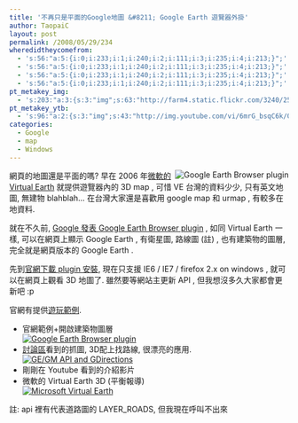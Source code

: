 ```yaml
---
title: '不再只是平面的Google地圖 &#8211; Google Earth 遊覽器外掛'
author: TaopaiC
layout: post
permalink: /2008/05/29/234
wheredidtheycomefrom:
  - 's:56:"a:5:{i:0;i:233;i:1;i:240;i:2;i:111;i:3;i:235;i:4;i:213;}";'
  - 's:56:"a:5:{i:0;i:233;i:1;i:240;i:2;i:111;i:3;i:235;i:4;i:213;}";'
  - 's:56:"a:5:{i:0;i:233;i:1;i:240;i:2;i:111;i:3;i:235;i:4;i:213;}";'
  - 's:56:"a:5:{i:0;i:233;i:1;i:240;i:2;i:111;i:3;i:235;i:4;i:213;}";'
pt_metakey_img:
  - 's:203:"a:3:{s:3:"img";s:63:"http://farm4.static.flickr.com/3240/2531898442_57277354c1_m.jpg";s:3:"alt";s:27:"Google Earth Browser plugin";s:3:"url";s:53:"http://www.flickr.com/photos/69004123@N00/2531898442/";}";'
pt_metakey_ytb:
  - 's:96:"a:2:{s:3:"img";s:43:"http://img.youtube.com/vi/6mrG_bsqC6k/0.jpg";s:3:"url";s:11:"6mrG_bsqC6k";}";'
categories:
  - Google
  - map
  - Windows
---
```

<a class="flickr-image" title="Google Earth Browser plugin" href="http://www.flickr.com/photos/69004123@N00/2531898442/"><img class="alignright" style="float: right;" src="http://farm4.static.flickr.com/3240/2531898442_57277354c1_m.jpg" alt="Google Earth Browser plugin" /></a>網頁的地圖還是平面的嗎? 早在 2006 年[微軟的 Virtual Earth][1] 就提供遊覽器內的 3D map , 可惜 VE 台灣的資料少少, 只有英文地圖, 無建物 blahblah&#8230; 在台灣大家還是喜歡用 google map 和 urmap , 有較多在地資料.

就在不久前, [Google 發表 Google Earth Browser plugin][2] , 如同 Virtual Earth 一樣, 可以在網頁上顯示 Google Earth , 有衛星圖, 路線圖 (註) , 也有建築物的圖層, 完全就是網頁版本的 Google Earth .

先到[官網下載 plugin 安裝][3], 現在只支援 IE6 / IE7 / firefox 2.x on windows , 就可以在網頁上觀看 3D 地圖了. 雖然要等網站主更新 API , 但我想沒多久大家都會更新吧 :p

官網有提供[遊玩範例][4].<!--more-->

*   官網範例+開啟建築物圖層  
    <a class="flickr-image" title="Google Earth Browser plugin" rel="flickr-mgr" href="http://www.flickr.com/photos/69004123@N00/2531898442/"><img class="flickr-original" longdesc="http://farm4.static.flickr.com/3240/2531898442_72bfb4e96a_o.png" src="http://farm4.static.flickr.com/3240/2531898442_57277354c1.jpg" alt="Google Earth Browser plugin" /></a>
*   [討論區][5]看到的抓圖, 3D配上找路線, 很漂亮的應用.  
    <a class="flickr-image" title="GE/GM API and GDirections" rel="flickr-mgr" href="http://groups.google.com/group/Google-Maps-API/browse_thread/thread/223e3ed496057c2c#"><img class="flickr-original" longdesc="http://google-maps-api.googlegroups.com/web/geplugin3.jpg?gda=5M23zj4AAAAcEF55Jue4NhRYHJN_0F6kBkmlemqajBReB56uac55SGG1qiJ7UbTIup-M2XPURDSxZeaDhCWTak2_3FqM8_Nj" src="http://google-maps-api.googlegroups.com/web/geplugin3.jpg?gda=5M23zj4AAAAcEF55Jue4NhRYHJN_0F6kBkmlemqajBReB56uac55SGG1qiJ7UbTIup-M2XPURDSxZeaDhCWTak2_3FqM8_Nj" alt="GE/GM API and GDirections" /></a>
*   剛剛在 Youtube 看到的介紹影片 
*   微軟的 Virtual Earth 3D (平衡報導)  
    <a class="flickr-image" title="Microsoft Virtual Earth" rel="flickr-mgr" href="http://www.flickr.com/photos/69004123@N00/2531093045/"><img class="flickr-original" longdesc="http://farm3.static.flickr.com/2002/2531093045_6b304904ed_o.png" src="http://farm3.static.flickr.com/2002/2531093045_fb09ca5df7.jpg" alt="Microsoft Virtual Earth" /></a>

註: api 裡有代表道路圖的 LAYER_ROADS, 但我現在呼叫不出來

 [1]: http://maps.live.com/
 [2]: http://google-latlong.blogspot.com/2008/05/google-earth-meet-browser.html
 [3]: http://code.google.com/apis/earth/
 [4]: http://code.google.com/apis/earth/documentation/examples.html
 [5]: http://groups.google.com/group/Google-Maps-API/browse_thread/thread/223e3ed496057c2c#